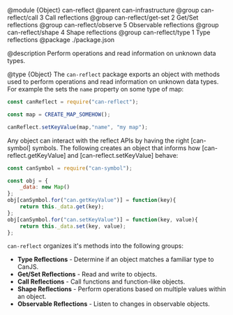@module {Object} can-reflect
@parent can-infrastructure
@group can-reflect/call 3 Call reflections
@group can-reflect/get-set 2 Get/Set reflections
@group can-reflect/observe 5 Observable reflections
@group can-reflect/shape 4 Shape reflections
@group can-reflect/type 1 Type reflections
@package ./package.json

@description Perform operations and read information on unknown data types.

@type {Object} The `can-reflect` package exports an object with
methods used to perform operations and read information on unknown data
types. For example the sets the `name` property on some type of map:

```js
const canReflect = require("can-reflect");

const map = CREATE_MAP_SOMEHOW();

canReflect.setKeyValue(map,"name", "my map");
```

Any object can interact with the reflect APIs by having the right
[can-symbol] symbols.  The following creates an object that informs how
[can-reflect.getKeyValue] and [can-reflect.setKeyValue] behave:

```js
const canSymbol = require("can-symbol");

const obj = {
	_data: new Map()
};
obj[canSymbol.for("can.getKeyValue")] = function(key){
	return this._data.get(key);
};
obj[canSymbol.for("can.setKeyValue")] = function(key, value){
	return this._data.set(key, value);
};
```

`can-reflect` organizes it's methods into the following groups:

- __Type Reflections__ - Determine if an object matches a familiar type to CanJS.
- __Get/Set Reflections__ - Read and write to objects.
- __Call Reflections__ - Call functions and function-like objects.
- __Shape Reflections__ - Perform operations based on multiple values within an object.
- __Observable Reflections__ - Listen to changes in observable objects.
